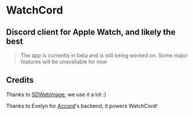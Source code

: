 # WatchCord
## Discord client for Apple Watch, and likely the best

> The app is currently in beta and is still being worked on. Some major features will be unavailable for now

## Credits
Thanks to [SDWebImage](https://github.com/sdwebimage/sdwebimage), we use it a lot :)

Thanks to Evelyn for [Accord](https://github.com/evelyneee/accord)'s backend, it powers WatchCord!
